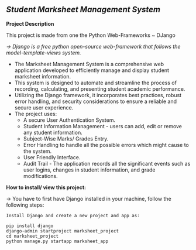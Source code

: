 *Student Marksheet Management System*
---

**Project Description**

This project is made from one the Python Web-Frameworks ~ DJango

*-> Django is a free python open-source web-framework that follows the model-template-views system.*

* The Marksheet Management System is a comprehensive web application developed to efficiently manage and display student marksheet information. 
* This system is designed to automate and streamline the process of recording, calculating, and presenting student academic performance.
* Utilizing the Django framework, it incorporates best practices, robust error handling, and security considerations to ensure a reliable and secure user experience.
* The project uses:
    - A secure User Authentication System.
    - Student Information Management - users can add, edit or remove any student information.
    - Subject-Wise Marks/ Grades Entry.
    - Error Handling to handle all the possible errors which might cause to the system.
    - User Friendly Interface.
    - Audit Trail - The application records all the significant events such as user logins, changes in student information, and grade 
                    modifications.

**How to install/ view this project:**

-> You have to first have Django installed in your machine, follow the following steps:

    Install Django and create a new project and app as:

    pip install django
    django-admin startproject marksheet_project
    cd marksheet_project
    python manage.py startapp marksheet_app




